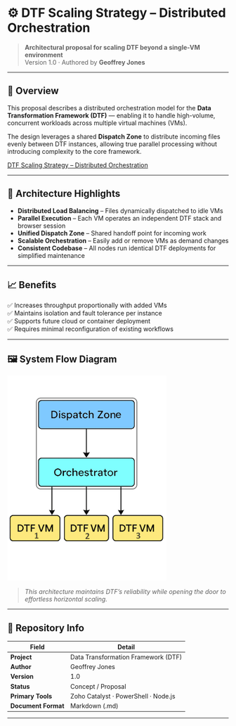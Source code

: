 # ⚙️ DTF Scaling Strategy – Distributed Orchestration  

> **Architectural proposal for scaling DTF beyond a single-VM environment**  
> Version 1.0 · Authored by **Geoffrey Jones**  

---

## 📘 Overview  
This proposal describes a distributed orchestration model for the **Data Transformation Framework (DTF)** — enabling it to handle high-volume, concurrent workloads across multiple virtual machines (VMs).  

The design leverages a shared **Dispatch Zone** to distribute incoming files evenly between DTF instances, allowing true parallel processing without introducing complexity to the core framework.  


[DTF Scaling Strategy – Distributed Orchestration](https://github.com/GMJ2023/DTF-Scaling-Strategy-Distributed-Orchestration)

---

## 🧩 Architecture Highlights  

- **Distributed Load Balancing** – Files dynamically dispatched to idle VMs  
- **Parallel Execution** – Each VM operates an independent DTF stack and browser session  
- **Unified Dispatch Zone** – Shared handoff point for incoming work  
- **Scalable Orchestration** – Easily add or remove VMs as demand changes  
- **Consistent Codebase** – All nodes run identical DTF deployments for simplified maintenance  

---

## 📈 Benefits  

✅ Increases throughput proportionally with added VMs  
✅ Maintains isolation and fault tolerance per instance  
✅ Supports future cloud or container deployment  
✅ Requires minimal reconfiguration of existing workflows  

---

## 🖼️ System Flow Diagram  
![distribution_Illustration](https://github.com/GMJ2023/assets/blob/main/distribution_Illustration.png)
> *This architecture maintains DTF’s reliability while opening the door to effortless horizontal scaling.*
---

## 🧠 Repository Info  

| Field | Detail |
|-------|--------|
| **Project** | Data Transformation Framework (DTF) |
| **Author** | Geoffrey Jones |
| **Version** | 1.0 |
| **Status** | Concept / Proposal |
| **Primary Tools** | Zoho Catalyst · PowerShell · Node.js |
| **Document Format** | Markdown (.md) |

---

